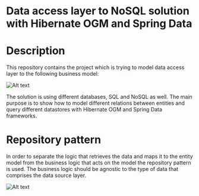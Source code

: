 Data access layer to NoSQL solution with Hibernate OGM and Spring Data
===========

# Description 

This repository contains the project which is trying to model data access layer to the following business model:

![Alt text](/README/image/entity.jpg?raw=true "Business model")

The solution is using different databases, SQL and NoSQL as well. The main purpose is to show how to model different relations between entities and query different datastores with Hibernate OGM and Spring Data frameworks.

# Repository pattern

In order to separate the logic that retrieves the data and maps it to the entity model from the business logic that acts on the model the repository pattern is used. The business logic should be agnostic to the type of data that comprises the data source layer.

![Alt text](/README/image/repository-pattern.png.png?raw=true "Repository pattern")